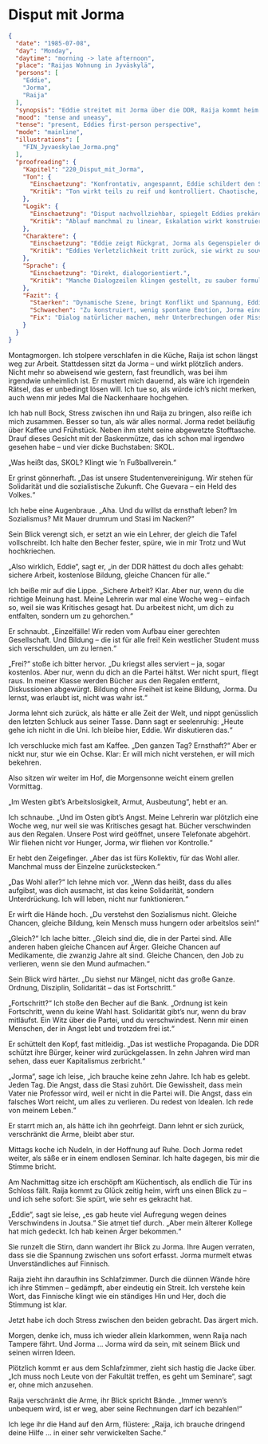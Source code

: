 # Disput mit Jorma

```json
{
  "date": "1985-07-08",
  "day": "Monday",
  "daytime": "morning -> late afternoon",
  "place": "Raijas Wohnung in Jyväskylä",
  "persons": [
    "Eddie",
    "Jorma",
    "Raija"
  ],
  "synopsis": "Eddie streitet mit Jorma über die DDR, Raija kommt heim und spürt die Spannungen; nachts hört Eddie den Streit zwischen beiden.",
  "mood": "tense and uneasy",
  "tense": "present, Eddies first-person perspective",
  "mode": "mainline",
  "illustrations": [
    "FIN_Jyvaeskylae_Jorma.png"
  ],
  "proofreading": {
    "Kapitel": "220_Disput_mit_Jorma",
    "Ton": {
      "Einschaetzung": "Konfrontativ, angespannt, Eddie schildert den Streit energisch.",
      "Kritik": "Ton wirkt teils zu reif und kontrolliert. Chaotische, jugendliche Impulsivität fehlt streckenweise."
    },
    "Logik": {
      "Einschaetzung": "Disput nachvollziehbar, spiegelt Eddies prekäre Situation.",
      "Kritik": "Ablauf manchmal zu linear, Eskalation wirkt konstruiert. Mehr Zwischentöne oder Missverständnisse würden realistischer wirken."
    },
    "Charaktere": {
      "Einschaetzung": "Eddie zeigt Rückgrat, Jorma als Gegenspieler deutlich gezeichnet.",
      "Kritik": "Eddies Verletzlichkeit tritt zurück, sie wirkt zu souverän. Jorma bleibt eher Typ als komplexe Figur."
    },
    "Sprache": {
      "Einschaetzung": "Direkt, dialogorientiert.",
      "Kritik": "Manche Dialogzeilen klingen gestellt, zu sauber formuliert. Füllwörter und Unterbrechungen fehlen – dadurch wirkt es geschrieben, nicht gesprochen."
    },
    "Fazit": {
      "Staerken": "Dynamische Szene, bringt Konflikt und Spannung, Eddie zeigt Stärke.",
      "Schwaechen": "Zu konstruiert, wenig spontane Emotion, Jorma eindimensional.",
      "Fix": "Dialog natürlicher machen, mehr Unterbrechungen oder Missverständnisse, Eddies Unsicherheit betonen, Jorma differenzierter darstellen."
    }
  }
}
```

Montagmorgen. Ich stolpere verschlafen in die Küche, Raija ist schon längst weg
zur Arbeit. Stattdessen sitzt da Jorma – und wirkt plötzlich anders. Nicht mehr
so abweisend wie gestern, fast freundlich, was bei ihm irgendwie unheimlich ist.
Er mustert mich dauernd, als wäre ich irgendein Rätsel, das er unbedingt lösen
will. Ich tue so, als würde ich’s nicht merken, auch wenn mir jedes Mal die
Nackenhaare hochgehen.

Ich hab null Bock, Stress zwischen ihn und Raija zu bringen, also reiße ich mich
zusammen. Besser so tun, als wär alles normal. Jorma redet beiläufig über Kaffee
und Frühstück. Neben ihm steht seine abgewetzte Stofftasche. Drauf dieses
Gesicht mit der Baskenmütze, das ich schon mal irgendwo gesehen habe – und vier
dicke Buchstaben: SKOL.

„Was heißt das, SKOL? Klingt wie ’n Fußballverein.“

Er grinst gönnerhaft. „Das ist unsere Studentenvereinigung. Wir stehen für
Solidarität und die sozialistische Zukunft. Che Guevara – ein Held des Volkes.“

Ich hebe eine Augenbraue. „Aha. Und du willst da ernsthaft leben? Im
Sozialismus? Mit Mauer drumrum und Stasi im Nacken?“

Sein Blick verengt sich, er setzt an wie ein Lehrer, der gleich die Tafel
vollschreibt. Ich halte den Becher fester, spüre, wie in mir Trotz und Wut
hochkriechen.

„Also wirklich, Eddie“, sagt er, „in der DDR hättest du doch alles gehabt:
sichere Arbeit, kostenlose Bildung, gleiche Chancen für alle.“

Ich beiße mir auf die Lippe. „Sichere Arbeit? Klar. Aber nur, wenn du die
richtige Meinung hast. Meine Lehrerin war mal eine Woche weg – einfach so, weil
sie was Kritisches gesagt hat. Du arbeitest nicht, um dich zu entfalten, sondern
um zu gehorchen.“

Er schnaubt. „Einzelfälle! Wir reden vom Aufbau einer gerechten Gesellschaft.
Und Bildung – die ist für alle frei! Kein westlicher Student muss sich
verschulden, um zu lernen.“

„Frei?“ stoße ich bitter hervor. „Du kriegst alles serviert – ja, sogar
kostenlos. Aber nur, wenn du dich an die Partei hältst. Wer nicht spurt, fliegt
raus. In meiner Klasse werden Bücher aus den Regalen entfernt, Diskussionen
abgewürgt. Bildung ohne Freiheit ist keine Bildung, Jorma. Du lernst, was
erlaubt ist, nicht was wahr ist.“

Jorma lehnt sich zurück, als hätte er alle Zeit der Welt, und nippt genüsslich
den letzten Schluck aus seiner Tasse. Dann sagt er seelenruhig: „Heute gehe ich
nicht in die Uni. Ich bleibe hier, Eddie. Wir diskutieren das.“

Ich verschlucke mich fast am Kaffee. „Den ganzen Tag? Ernsthaft?“ Aber er nickt
nur, stur wie ein Ochse. Klar: Er will mich nicht verstehen, er will mich
bekehren.

Also sitzen wir weiter im Hof, die Morgensonne weicht einem grellen Vormittag.

„Im Westen gibt’s Arbeitslosigkeit, Armut, Ausbeutung“, hebt er an.

Ich schnaube. „Und im Osten gibt’s Angst. Meine Lehrerin war plötzlich eine
Woche weg, nur weil sie was Kritisches gesagt hat. Bücher verschwinden aus den
Regalen. Unsere Post wird geöffnet, unsere Telefonate abgehört. Wir fliehen
nicht vor Hunger, Jorma, wir fliehen vor Kontrolle.“

Er hebt den Zeigefinger. „Aber das ist fürs Kollektiv, für das Wohl aller.
Manchmal muss der Einzelne zurückstecken.“

„Das Wohl aller?“ Ich lehne mich vor. „Wenn das heißt, dass du alles aufgibst,
was dich ausmacht, ist das keine Solidarität, sondern Unterdrückung. Ich will
leben, nicht nur funktionieren.“

Er wirft die Hände hoch. „Du verstehst den Sozialismus nicht. Gleiche Chancen,
gleiche Bildung, kein Mensch muss hungern oder arbeitslos sein!“

„Gleich?“ Ich lache bitter. „Gleich sind die, die in der Partei sind. Alle
anderen haben gleiche Chancen auf Ärger. Gleiche Chancen auf Medikamente, die
zwanzig Jahre alt sind. Gleiche Chancen, den Job zu verlieren, wenn sie den Mund
aufmachen.“

Sein Blick wird härter. „Du siehst nur Mängel, nicht das große Ganze. Ordnung,
Disziplin, Solidarität – das ist Fortschritt.“

„Fortschritt?“ Ich stoße den Becher auf die Bank. „Ordnung ist kein Fortschritt,
wenn du keine Wahl hast. Solidarität gibt’s nur, wenn du brav mitläufst. Ein
Witz über die Partei, und du verschwindest. Nenn mir einen Menschen, der in
Angst lebt und trotzdem frei ist.“

Er schüttelt den Kopf, fast mitleidig. „Das ist westliche Propaganda. Die DDR
schützt ihre Bürger, keiner wird zurückgelassen. In zehn Jahren wird man sehen,
dass euer Kapitalismus zerbricht.“

„Jorma“, sage ich leise, „ich brauche keine zehn Jahre. Ich hab es gelebt. Jeden
Tag. Die Angst, dass die Stasi zuhört. Die Gewissheit, dass mein Vater nie
Professor wird, weil er nicht in die Partei will. Die Angst, dass ein falsches
Wort reicht, um alles zu verlieren. Du redest von Idealen. Ich rede von meinem
Leben.“

Er starrt mich an, als hätte ich ihn geohrfeigt. Dann lehnt er sich zurück,
verschränkt die Arme, bleibt aber stur.

Mittags koche ich Nudeln, in der Hoffnung auf Ruhe. Doch Jorma redet weiter, als
säße er in einem endlosen Seminar. Ich halte dagegen, bis mir die Stimme bricht.

Am Nachmittag sitze ich erschöpft am Küchentisch, als endlich die Tür ins
Schloss fällt. Raija kommt zu Glück zeitig heim, wirft uns einen Blick zu – und
ich sehe sofort: Sie spürt, wie sehr es gekracht hat.

„Eddie“, sagt sie leise, „es gab heute viel Aufregung wegen deines Verschwindens
in Joutsa.“ Sie atmet tief durch. „Aber mein älterer Kollege hat mich gedeckt.
Ich hab keinen Ärger bekommen.“

Sie runzelt die Stirn, dann wandert ihr Blick zu Jorma. Ihre Augen verraten,
dass sie die Spannung zwischen uns sofort erfasst. Jorma murmelt etwas
Unverständliches auf Finnisch.

Raija zieht ihn daraufhin ins Schlafzimmer. Durch die dünnen Wände höre ich ihre
Stimmen – gedämpft, aber eindeutig ein Streit. Ich verstehe kein Wort, das
Finnische klingt wie ein ständiges Hin und Her, doch die Stimmung ist klar.

Jetzt habe ich doch Stress zwischen den beiden gebracht. Das ärgert mich.

Morgen, denke ich, muss ich wieder allein klarkommen, wenn Raija nach Tampere
fährt. Und Jorma … Jorma wird da sein, mit seinem Blick und seinen wirren Ideen.

Plötzlich kommt er aus dem Schlafzimmer, zieht sich hastig die Jacke über. „Ich
muss noch Leute von der Fakultät treffen, es geht um Seminare“, sagt er, ohne
mich anzusehen.

Raija verschränkt die Arme, ihr Blick spricht Bände. „Immer wenn’s unbequem
wird, ist er weg, aber seine Rechnungen darf ich bezahlen!“

Ich lege ihr die Hand auf den Arm, flüstere: „Raija, ich brauche dringend deine
Hilfe … in einer sehr verwickelten Sache.“
